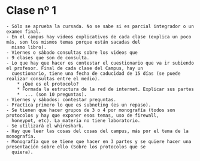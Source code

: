 
# Clase nº 1
	- Sólo se aprueba la cursada. No se sabe si es parcial integrador o un examen final.
	- En el campus hay videos explicativos de cada clase (explica un poco más, son los mismos temas porque están sacadas del
	  mismo libro).
	- Viernes o sábado consultas sobre los videos que
	- 9 clases que son de consulta.
	- Lo que hay que hacer es contestar el cuestionario que va ir subiendo el profesor. Final de cada clase del Campus, hay un
	  cuestionario, tiene una fecha de caducidad de 15 días (se puede realizar consultas entre el medio).
	  	* ¿Qué es el protocolo?
		* Formada la estructura de la red de internet. Explicar sus partes
		*  ... (son 10 preguntas).
	- Viernes y sábados: contestar preguntas.
	- Practica primero lo que es subneting (es un repaso).
	- Se tienen que hacer grupos de 3 o 4 por monografía (todos son protocolos y hay que exponer esos temas, uso de firewall,
	  honeypot, etc). La materia no tiene laboratorio.
	- Se utilizará el whireshark.
	- Hay que leer las cosas del cosas del campus, más por el tema de la monografía.
	- Monografía que se tiene que hacer en 3 partes y se quiere hacer una presentación sobre ello (Sobre los protocolos que se
	  quiera).
